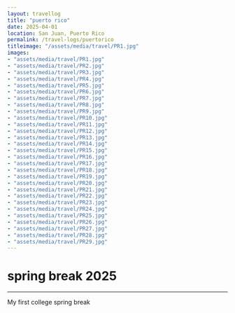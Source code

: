 ```yaml
---
layout: travellog
title: "puerto rico"
date: 2025-04-01
location: San Juan, Puerto Rico
permalink: /travel-logs/puertorico
titleimage: "/assets/media/travel/PR1.jpg"
images: 
- "assets/media/travel/PR1.jpg"
- "assets/media/travel/PR2.jpg"
- "assets/media/travel/PR3.jpg"
- "assets/media/travel/PR4.jpg"
- "assets/media/travel/PR5.jpg"
- "assets/media/travel/PR6.jpg"
- "assets/media/travel/PR7.jpg"
- "assets/media/travel/PR8.jpg"
- "assets/media/travel/PR9.jpg"
- "assets/media/travel/PR10.jpg"
- "assets/media/travel/PR11.jpg"
- "assets/media/travel/PR12.jpg"
- "assets/media/travel/PR13.jpg"
- "assets/media/travel/PR14.jpg"
- "assets/media/travel/PR15.jpg"
- "assets/media/travel/PR16.jpg"
- "assets/media/travel/PR17.jpg"
- "assets/media/travel/PR18.jpg"
- "assets/media/travel/PR19.jpg"
- "assets/media/travel/PR20.jpg"
- "assets/media/travel/PR21.jpg"
- "assets/media/travel/PR22.jpg"
- "assets/media/travel/PR23.jpg"
- "assets/media/travel/PR24.jpg"
- "assets/media/travel/PR25.jpg"
- "assets/media/travel/PR26.jpg"
- "assets/media/travel/PR27.jpg"
- "assets/media/travel/PR28.jpg"
- "assets/media/travel/PR29.jpg"
---
```

# spring break 2025
--- 
My first college spring break 